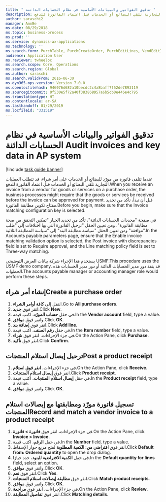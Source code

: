 ```yaml
---
title: " تدقيق الفواتير والبيانات الأساسية في نظام الحسابات الدائنة "
description: عندما تتلقى فاتورة من مورّد للبضائع أو الخدمات على أمر شراء، قد تتطلب العمليات التجارية تلقي البضائع أو الخدمات قبل اعتماد الفاتورة للدفع.
author: saraschi2
manager: AnnBe
ms.date: 08/29/2018
ms.topic: business-process
ms.prod: ''
ms.service: dynamics-ax-applications
ms.technology: ''
ms.search.form: PurchTable, PurchCreateOrder, PurchEditLines, VendEditInvoice, VendEditInvoiceDefaultQuantityForLinesDropDialog,  VendJournalMatch_PackingSlip, VendInvoiceMatchingDetails
audience: Application User
ms.reviewer: twheeloc
ms.search.scope: Core, Operations
ms.search.region: Global
ms.author: saraschi
ms.search.validFrom: 2016-06-30
ms.dyn365.ops.version: Version 7.0.0
ms.openlocfilehash: 946076d682a10becdc2c4a8baff7f52de7893119
ms.sourcegitcommit: 0f530e5f72a40f383868957a6b5cb0e446e4c795
ms.translationtype: HT
ms.contentlocale: ar-SA
ms.lasthandoff: 01/29/2019
ms.locfileid: "331519"
---
```

# <a name="audit-invoices-and-key-data-in-ap-system"></a><span data-ttu-id="9f142-103"> تدقيق الفواتير والبيانات الأساسية في نظام الحسابات الدائنة </span><span class="sxs-lookup"><span data-stu-id="9f142-103">Audit invoices and key data in AP system</span></span>

[!include [task guide banner](../../includes/task-guide-banner.md)]

<span data-ttu-id="9f142-104">عندما تتلقى فاتورة من مورّد للبضائع أو الخدمات على أمر شراء، قد تتطلب العمليات التجارية تلقي البضائع أو الخدمات قبل اعتماد الفاتورة للدفع.</span><span class="sxs-lookup"><span data-stu-id="9f142-104">When you receive an invoice from a vendor for goods or services on a purchase order, the business processes might require that the goods or services be received before the invoice can be approved for payment.</span></span> <span data-ttu-id="9f142-105">قبل أن تبدأ، تأكد من تحديد مفتاح تكوين مطابقة الفاتورة.</span><span class="sxs-lookup"><span data-stu-id="9f142-105">Before you begin, make sure that the Invoice matching configuration key is selected.</span></span> 

<span data-ttu-id="9f142-106">في صفحة "محددات الحسابات الدائنة"، تأكد من تحديد الخيار "تمكين التحقق من صحة مطابقة الفاتورة‬"، ومن تعيين الحقل "ترحيل الفاتورة التي بها اختلافات إلى "طلب موافقة‬" ومن تعيين الحقل "سياسة مطابقة البند" إلى "سياسة المطابقة الثلاثية‬".</span><span class="sxs-lookup"><span data-stu-id="9f142-106">In the Accounts payable parameters page, ensure that the Enable invoice matching validation option is selected, the Post invoice with discrepancies field is set to Require approval, and the Line matching policy field is set to Three-way matching.</span></span>

<span data-ttu-id="9f142-107">يستخدم هذا الإجراء شركة بيانات العرض التوضيحي USMF.</span><span class="sxs-lookup"><span data-stu-id="9f142-107">This procedure uses the USMF demo company.</span></span> <span data-ttu-id="9f142-108">قد ينفذ دور مدير الحسابات الدائنة أو دور مدير الحسابات‬ هذه الخطوات.</span><span class="sxs-lookup"><span data-stu-id="9f142-108">The accounts payable manager or accounting manager role would perform these steps.</span></span>


## <a name="create-a-purchase-order"></a><span data-ttu-id="9f142-109">إنشاء أمر شراء</span><span class="sxs-lookup"><span data-stu-id="9f142-109">Create a purchase order</span></span>
1. <span data-ttu-id="9f142-110">انتقل إلى **كافة أوامر الشراء**.</span><span class="sxs-lookup"><span data-stu-id="9f142-110">Go to **All purchase orders**.</span></span>
2. <span data-ttu-id="9f142-111">انقر فوق **جديد**.</span><span class="sxs-lookup"><span data-stu-id="9f142-111">Click **New**.</span></span>
3. <span data-ttu-id="9f142-112">في حقل **حساب المورّد**، اكتب قيمة.</span><span class="sxs-lookup"><span data-stu-id="9f142-112">In the **Vendor account** field, type a value.</span></span>
4. <span data-ttu-id="9f142-113">وانقر فوق **موافق**.</span><span class="sxs-lookup"><span data-stu-id="9f142-113">Click **OK**.</span></span>
5. <span data-ttu-id="9f142-114">انقر فوق **إضافة بند**.</span><span class="sxs-lookup"><span data-stu-id="9f142-114">Click **Add line**.</span></span>
6. <span data-ttu-id="9f142-115">في حقل **رقم الصنف**، اكتب قيمة.</span><span class="sxs-lookup"><span data-stu-id="9f142-115">In the **Item number** field, type a value.</span></span>
7. <span data-ttu-id="9f142-116">في جزء الإجراءات، انقر فوق **شراء‬**.</span><span class="sxs-lookup"><span data-stu-id="9f142-116">On the Action Pane, click **Purchase**.</span></span>
8. <span data-ttu-id="9f142-117">انقر فوق **تأكيد**.</span><span class="sxs-lookup"><span data-stu-id="9f142-117">Click **Confirm**.</span></span>

## <a name="post-a-product-receipt"></a><span data-ttu-id="9f142-118">ترحيل إيصال استلام المنتجات</span><span class="sxs-lookup"><span data-stu-id="9f142-118">Post a product receipt</span></span>
1. <span data-ttu-id="9f142-119">في جزء الإجراءات، **انقر فوق استلام**.</span><span class="sxs-lookup"><span data-stu-id="9f142-119">On the Action Pane, click **Receive**.</span></span>
2. <span data-ttu-id="9f142-120">انقر فوق **إيصال استلام المنتجات**.</span><span class="sxs-lookup"><span data-stu-id="9f142-120">Click **Product receipt**.</span></span>
3. <span data-ttu-id="9f142-121">في حقل **إيصال استلام المنتجات**، اكتب قيمة.</span><span class="sxs-lookup"><span data-stu-id="9f142-121">In the **Product receipt** field, type a value.</span></span>
4. <span data-ttu-id="9f142-122">وانقر فوق **موافق**.</span><span class="sxs-lookup"><span data-stu-id="9f142-122">Click **OK**.</span></span>

## <a name="record-and-match-a-vendor-invoice-to-a-product-receipt"></a><span data-ttu-id="9f142-123">تسجيل فاتورة مورّد ومطابقتها مع إيصالات استلام المنتجات</span><span class="sxs-lookup"><span data-stu-id="9f142-123">Record and match a vendor invoice to a product receipt</span></span>
1. <span data-ttu-id="9f142-124">في جزء الإجراءات، انقر فوق **فاتورة > فاتورة**.</span><span class="sxs-lookup"><span data-stu-id="9f142-124">On the Action Pane, click **Invoice > Invoice**.</span></span>
2. <span data-ttu-id="9f142-125">في حقل **الرقم**، اكتب قيمة.</span><span class="sxs-lookup"><span data-stu-id="9f142-125">In the **Number** field, type a value.</span></span>
3. <span data-ttu-id="9f142-126">انقر فوق **افتراضي من: الكمية المطلوبة** لفتح مربع حوار الإسقاط.</span><span class="sxs-lookup"><span data-stu-id="9f142-126">Click **Default from: Ordered quantity** to open the drop dialog.</span></span>
4. <span data-ttu-id="9f142-127">في حقل **الكمية الافتراضية للبنود**، حدد خيارًا.</span><span class="sxs-lookup"><span data-stu-id="9f142-127">In the **Default quantity for lines** field, select an option.</span></span>
5. <span data-ttu-id="9f142-128">وانقر فوق **موافق**.</span><span class="sxs-lookup"><span data-stu-id="9f142-128">Click **OK**.</span></span>
6. <span data-ttu-id="9f142-129">انقر فوق **نعم**.</span><span class="sxs-lookup"><span data-stu-id="9f142-129">Click **Yes**.</span></span>
7. <span data-ttu-id="9f142-130">انقر فوق **مطابقة إيصالات استلام المنتجات**.</span><span class="sxs-lookup"><span data-stu-id="9f142-130">Click **Match product receipts**.</span></span>
8. <span data-ttu-id="9f142-131">وانقر فوق **موافق**.</span><span class="sxs-lookup"><span data-stu-id="9f142-131">Click **OK**.</span></span>
9. <span data-ttu-id="9f142-132">في جزء الإجراءات، انقر فوق **مراجعة**.</span><span class="sxs-lookup"><span data-stu-id="9f142-132">On the Action Pane, click **Review**.</span></span>
10. <span data-ttu-id="9f142-133">انقر فوق **تفاصيل المطابقة**.</span><span class="sxs-lookup"><span data-stu-id="9f142-133">Click **Matching details**.</span></span>

